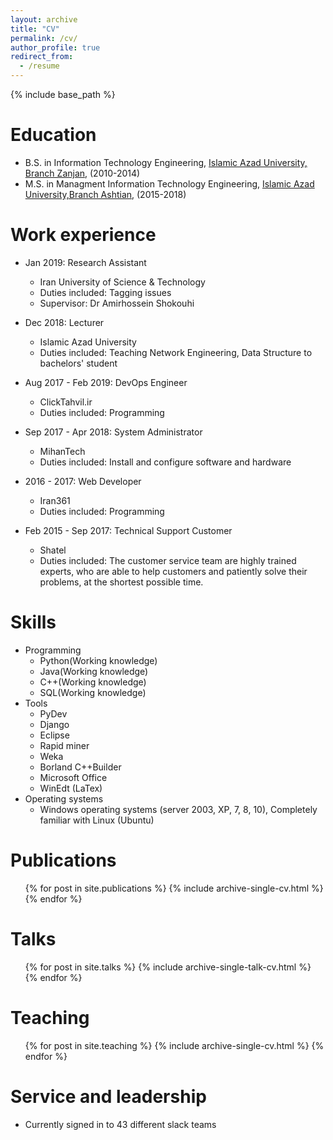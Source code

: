 ```yaml
---
layout: archive
title: "CV"
permalink: /cv/
author_profile: true
redirect_from:
  - /resume
---
```


{% include base_path %}

Education
======
* B.S. in Information Technology Engineering, [Islamic Azad University, Branch Zanjan](http://www.iauz.ac.ir/), (2010-2014)
* M.S. in Managment Information Technology Engineering, [Islamic Azad University,Branch Ashtian](http://www.aiau.ac.ir/), (2015-2018)


Work experience
======
* Jan 2019: Research Assistant 
  * Iran University of Science & Technology 
  * Duties included: Tagging issues 
  * Supervisor: Dr Amirhossein Shokouhi 

* Dec 2018: Lecturer 
  * Islamic Azad University 
  * Duties included: Teaching Network Engineering, Data Structure to bachelors' student 

* Aug 2017 - Feb 2019: DevOps Engineer 
  * ClickTahvil.ir 
  * Duties included: Programming 

* Sep 2017 - Apr 2018: System Administrator 
  * MihanTech 
  * Duties included: Install and configure software and hardware 

* 2016 - 2017: Web Developer 
  * Iran361 
  * Duties included: Programming 

* Feb 2015 - Sep 2017: Technical Support Customer 
  * Shatel 
  * Duties included: The customer service team are highly trained experts, who are able to help customers and patiently solve their problems, at the shortest possible time. 

Skills
======
* Programming 
  * Python(Working knowledge)
  * Java(Working knowledge)
  * C++(Working knowledge)
  * SQL(Working knowledge)
* Tools 
  * PyDev
  * Django
  * Eclipse
  * Rapid miner
  * Weka
  * Borland C++Builder
  * Microsoft Office
  * WinEdt (LaTex)
* Operating systems 
  * Windows operating systems (server 2003, XP, 7, 8, 10), Completely familiar
with Linux (Ubuntu)

Publications
======
  <ul>{% for post in site.publications %}
    {% include archive-single-cv.html %}
  {% endfor %}</ul>
  
Talks
======
  <ul>{% for post in site.talks %}
    {% include archive-single-talk-cv.html %}
  {% endfor %}</ul>
  
Teaching
======
  <ul>{% for post in site.teaching %}
    {% include archive-single-cv.html %}
  {% endfor %}</ul>
  
Service and leadership
======
* Currently signed in to 43 different slack teams
